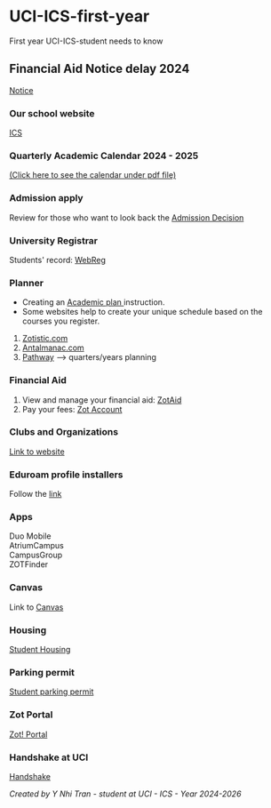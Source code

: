 # UCI-ICS-first-year
First year UCI-ICS-student needs to know

## Financial Aid Notice delay 2024

[Notice](https://uci.edu/status/fin-aid.php)

### Our school website

[ICS](https://ics.uci.edu/)

### Quarterly Academic Calendar 2024 - 2025

[(Click here to see the calendar under pdf file)](https://reg.uci.edu/calendars/quarterly/2024-2025/calendar24-25.pdf)

### Admission apply

Review for those who want to look back the [Admission Decision](https://apply.admissions.uci.edu/portal/applicantstatus?tab=home)

### University Registrar

Students' record: [WebReg](https://www.reg.uci.edu/)

### Planner
- Creating an [Academic plan ](https://ics.uci.edu/academics/undergraduate-academic-advising/creating-an-academic-plan/) instruction.
- Some websites help to create your unique schedule based on the courses you register.
1. [Zotistic.com](https://zotistics.com/)
2. [Antalmanac.com](Antalmanac.com)
3. [Pathway](https://www.anteaterpathway.com/) --> quarters/years planning

### Financial Aid

1. View and manage your financial aid: [ZotAid](https://www.ofas.uci.edu/login.php)
2. Pay your fees: [Zot Account](https://zotaccount.uci.edu/login.jsp)

### Clubs and Organizations

[Link to website](https://ics.uci.edu/student-experience/clubs-organizations/)

### Eduroam profile installers

Follow the [link](https://eduroam.oit.uci.edu/)

### Apps

Duo Mobile  
AtriumCampus  
CampusGroup  
ZOTFinder

### Canvas

Link to [Canvas](https://canvas.eee.uci.edu/)

### Housing

[Student Housing](https://housing.uci.edu/start/)

### Parking permit

[Student parking permit](https://parking.uci.edu/permits/student/)

### Zot Portal

[Zot! Portal](https://portal.uci.edu/)

### Handshake at UCI

[Handshake](https://career.uci.edu/handshake/)

*Created by Y Nhi Tran - student at UCI - ICS - Year 2024-2026*
